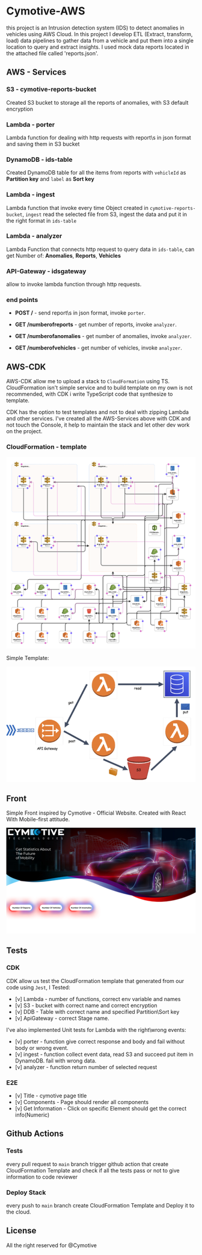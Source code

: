 # Cymotive-AWS

this project is an Intrusion detection system (IDS) to detect anomalies in vehicles using AWS Cloud.
In this project I develop ETL (Extract, transform, load) data pipelines to gather data from a vehicle and put them into a single location to query and extract insights.
I used mock data reports located in the attached file called 'reports.json'.

## AWS - Services

### S3 - cymotive-reports-bucket

Created S3 bucket to storage all the reports of anomalies, with S3 default encryption

### Lambda - porter

Lambda function for dealing with http requests with report\s in json format and saving them in S3 bucket

### DynamoDB - ids-table

Created DynamoDB table for all the items from reports with `vehicleId` as <b>Partition key</b> and `label` as <b>Sort key</b>

### Lambda - ingest

Lambda function that invoke every time Object created in `cymotive-reports-bucket`, `ingest` read the selected file from S3, ingest the data and put it in the right format in `ids-table`

### Lambda - analyzer

Lambda Function that connects http request to query data in `ids-table`, can get Number of: <b>Anomalies</b>, <b>Reports</b>, <b>Vehicles</b>

### API-Gateway - idsgateway

allow to invoke lambda function through http requests.

<h3>end points</h3>

- <b>POST /</b> - send report\s in json format, invoke `porter`.

- <b>GET /numberofreports</b> - get number of reports, invoke `analyzer`.

- <b>GET /numberofanomalies</b> - get number of anomalies, invoke `analyzer`.

- <b>GET /numberofvehicles</b> - get number of vehicles, invoke `analyzer`.

## AWS-CDK

AWS-CDK allow me to upload a stack to `CloudFormation` using TS.
CloudFormation isn't simple service and to build template on my own is not recommended, with CDK i write TypeScript code that synthesize to template.

CDK has the option to test templates and not to deal with zipping Lambda and other services.
I've created all the AWS-Services above with CDK and not touch the Console, it help to maintain the stack and let other dev work on the project.

### CloudFormation - template

![cymotive template](./mock/assets/cymotive-template.png)

Simple Template:

![Simple Template](./mock/assets/simple-template.png)

## Front

Simple Front inspired by Cymotive - Official Website. Created with React With Mobile-first attitude.

![Front Page](./mock/assets/FrontPage.png)

## Tests

### CDK

CDK allow us test the CloudFormation template that generated from our code using `Jest`, I Tested:

- [v] Lambda - number of functions, correct env variable and names
- [v] S3 - bucket with correct name and correct encryption
- [v] DDB - Table with correct name and specified Partition\Sort key
- [v] ApiGateway - correct Stage name.

I've also implemented Unit tests for Lambda with the right\wrong events:

- [v] porter - function give correct response and body and fail without body or wrong event.
- [v] ingest - function collect event data, read S3 and succeed put item in DynamoDB. fail with wrong data.
- [v] analyzer - function return number of selected request

### E2E

- [v] Title - cymotive page title
- [v] Components - Page should render all components
- [v] Get Information - Click on specific Element should get the correct info(Numeric)

## Github Actions

### Tests

every pull request to `main` branch trigger github action that create CloudFormation Template and check if all the tests pass or not to give information to code reviewer

### Deploy Stack

every push to `main` branch create CloudFormation Template and Deploy it to the cloud.

## License

All the right reserved for @Cymotive
